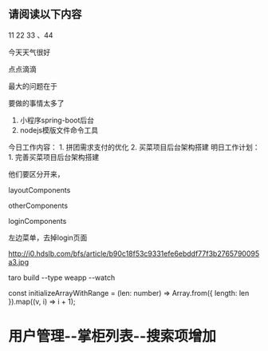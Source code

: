 ## 请阅读以下内容
11
22
33
、44

今天天气很好

点点滴滴

最大的问题在于

要做的事情太多了

1. 小程序spring-boot后台
2. nodejs模版文件命令工具

今日工作内容：
	1. 拼团需求支付的优化
	2. 买菜项目后台架构搭建
明日工作计划：
	1. 完善买菜项目后台架构搭建


他们要区分开来，

layoutComponents

otherComponents

loginComponents

左边菜单，去掉login页面

http://i0.hdslb.com/bfs/article/b90c18f53c9331efe6ebddf77f3b2765790095a3.jpg

taro build --type weapp --watch  

const initializeArrayWithRange = (len: number) =>
    Array.from({ length: len }).map((v, i) => i + 1);


  # 用户管理--掌柜列表--搜索项增加
